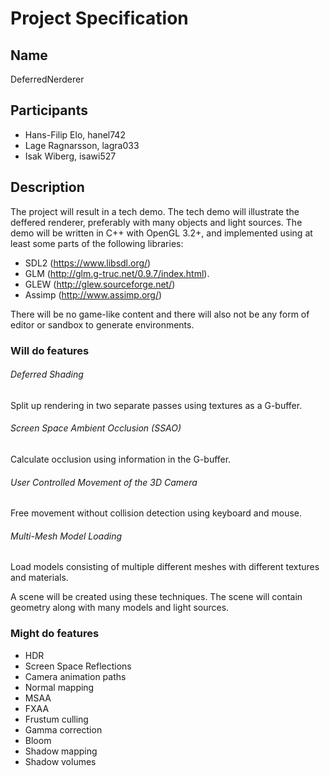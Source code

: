 # Project Specification

## Name
DeferredNerderer

## Participants

* Hans-Filip Elo, hanel742
* Lage Ragnarsson, lagra033
* Isak Wiberg, isawi527

## Description

The project will result in a tech demo. The tech demo will illustrate the deffered renderer, preferably with many objects and light sources. The demo will be written in C++ with OpenGL 3.2+, and implemented using at least some parts of the following libraries:

* SDL2 (https://www.libsdl.org/)
* GLM (http://glm.g-truc.net/0.9.7/index.html).
* GLEW (http://glew.sourceforge.net/)
* Assimp (http://www.assimp.org/)

There will be no game-like content and there will also not be any form of editor or sandbox to generate environments.


### Will do features

###### Deferred Shading
Split up rendering in two separate passes using textures as a G-buffer.
###### Screen Space Ambient Occlusion (SSAO)
Calculate occlusion using information in the G-buffer.
###### User Controlled Movement of the 3D Camera
Free movement without collision detection using keyboard and mouse.
###### Multi-Mesh Model Loading
Load models consisting of multiple different meshes with different textures and materials.


A scene will be created using these techniques. The scene will contain geometry along with many models and light sources.


### Might do features

* HDR
* Screen Space Reflections
* Camera animation paths
* Normal mapping
* MSAA
* FXAA
* Frustum culling
* Gamma correction
* Bloom
* Shadow mapping
* Shadow volumes

